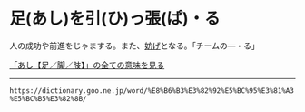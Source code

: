 # 足(あし)を引(ひ)っ張(ぱ)・る

人の成功や前進をじゃまする。また、[妨げ](さまたげる（妨げる）)となる。「チームの―・る」

[「あし【足／脚／肢】」の全ての意味を見る](https://dictionary.goo.ne.jp/word/%E8%B6%B3_%28%E3%81%82%E3%81%97%29/#jn-3635)

---
`https://dictionary.goo.ne.jp/word/%E8%B6%B3%E3%82%92%E5%BC%95%E3%81%A3%E5%BC%B5%E3%82%8B/`